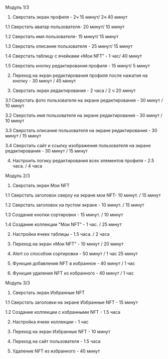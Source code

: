 
Модуль 1/3

1. Сверстать экран профиля - 2ч 15 минут/ 2ч 40 минут

1.1 Сверстать аватар пользователя- 20 минут/ 10 минут

1.2 Сверстать имя пользователя- 15 минут/ 15 минут

1.3 Сверстать описание пользователя - 25 минут/ 15 минут

1.4 Сверстать таблицу с ячейками «Мои NFT” - 1 час/ 40 минут

1.5 Сверстать кнопку редактирования профиля - 15 минут/ 5 минут

2. Переход на экран редактирования профиля после нажатия на кнопку - 30 минут / 45 минут

3. Сверстать экран редактирования - 2 часа / 2 ч 20 минут

3.1 Сверстать фото пользователя на экране редактирования - 30 минут / 10 минут

3.2 Сверстать имя пользователя на экране редактирования - 30 минут / 10 минут

3.3 Сверстать описание пользователя на экране редактирования - 30 минут / 15 минут

3.4 Сверстать сайт и ссылку изображения пользователя на экране редактирования - 30 минут / 15 минут

4. Настроить логику редактирования всех элементов профиля - 2.5 часа. / 4 часа

Модуль 2/3

1. Сверстать экран Мои NFT

1.1 Сверстать заголовок сверху на экране мои NFT- 10 минут. / 15 минут

1.2 Сверстать заголовок на пустом экране - 10 минут. / 15 минут

1.3 Создание кнопки сортировки - 15 минут. / 10 минут

1.4 Создание коллекции "Мои NFT" - 1 час. / 25 минут

2. Настройки ячеек таблицы - 1.5 часа. / 2 часа

3. Переход на экран «Мои NFT” - 10 минут / 20 минут

4. Alert со способом сортировки - 50 минут / 1 час 25 минут

5. Функция добавления NFT в избранное - 40 минут / 1 час

6. Функция удаления NFT из избранного - 40 минут / 1 час

Модуль 3/3

1. Сверстать экран Избранные NFT

1.1 Сверстать заголовки на экране Избранные NFT - 15 минут 

1.2 Создание коллекции с избранными NFT - 1.5 часа 

2. Настройка ячеек коллекции - 1 час 

3. Переход на экран Избранные NFT - 10 минут 

4. Переход на сайт пользователя - 1.5 часа 

5. Удаление NFT из избранного - 40 минут
